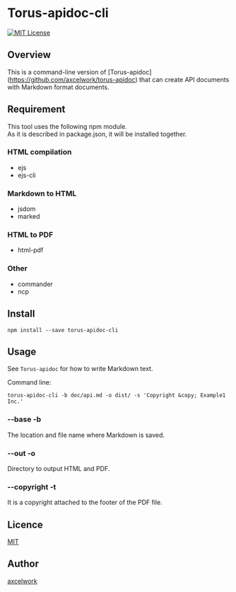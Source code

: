 Torus-apidoc-cli
====

[![MIT License](http://img.shields.io/badge/license-MIT-blue.svg?style=flat-square)][license]

[license]: https://github.com/axcelwork/torus-apidoc-cli/blob/master/LICENSE

## Overview
This is a command-line version of [Torus-apidoc] (https://github.com/axcelwork/torus-apidoc) that can create API documents with Markdown format documents.

## Requirement
This tool uses the following npm module.<br>
As it is described in package.json, it will be installed together.

### HTML compilation
- ejs
- ejs-cli

### Markdown to HTML
- jsdom
- marked

### HTML to PDF
- html-pdf

### Other
- commander
- ncp

## Install

```
npm install --save torus-apidoc-cli
```

## Usage
See `Torus-apidoc` for how to write Markdown text.

Command line:

```:json
torus-apidoc-cli -b doc/api.md -o dist/ -s 'Copyright &copy; Example1 Inc.'
```

### --base -b
The location and file name where Markdown is saved.

### --out -o
Directory to output HTML and PDF.

### --copyright -t
It is a copyright attached to the footer of the PDF file.

## Licence
[MIT](https://github.com/axcelwork/tool/blob/master/LICENCE)

## Author

[axcelwork](https://github.com/axcelwork)